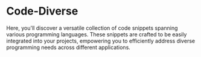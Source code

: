 # Code-Diverse
Here, you'll discover a versatile collection of code snippets spanning various programming languages. These snippets are crafted to be easily integrated into your projects, empowering you to efficiently address diverse programming needs across different applications.
